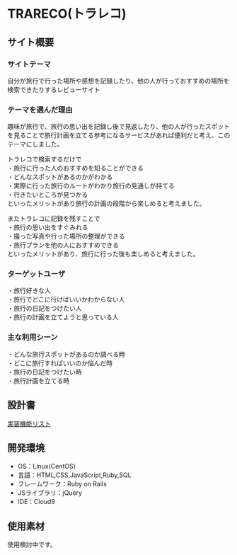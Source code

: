 # TRARECO(トラレコ)

## サイト概要
### サイトテーマ
自分が旅行で行った場所や感想を記録したり、他の人が行っておすすめの場所を検索できたりするレビューサイト

### テーマを選んだ理由
趣味が旅行で、旅行の思い出を記録し後で見返したり、他の人が行ったスポットを見ることで旅行計画を立てる参考になるサービスがあれば便利だと考え、このテーマにしました。

トラレコで検索するだけで  
・旅行に行った人のおすすめを知ることができる  
・どんなスポットがあるのかがわかる  
・実際に行った旅行のルートがわかり旅行の見通しが持てる  
・行きたいところが見つかる  
といったメリットがあり旅行の計画の段階から楽しめると考えました。

またトラレコに記録を残すことで  
・旅行の思い出をすぐみれる  
・撮った写真や行った場所の整理ができる  
・旅行プランを他の人におすすめできる  
といったメリットがあり、旅行に行った後も楽しめると考えました。  


### ターゲットユーザ
・旅行好きな人  
・旅行でどこに行けばいいかわからない人  
・旅行の日記をつけたい人  
・旅行の計画を立てようと思っている人  

### 主な利用シーン
・どんな旅行スポットがあるのか調べる時  
・どこに旅行すればいいのか悩んだ時  
・旅行の日記をつけたい時  
・旅行計画を立てる時  

## 設計書

[実装機能リスト](https://docs.google.com/spreadsheets/d/1nGutwhUKHeJs7vQNstfk_OZHYon0MO9stA2CrDUFu40/edit?usp=sharing)

## 開発環境
- OS：Linux(CentOS)
- 言語：HTML,CSS,JavaScript,Ruby,SQL
- フレームワーク：Ruby on Rails
- JSライブラリ：jQuery
- IDE：Cloud9

## 使用素材
使用検討中です。